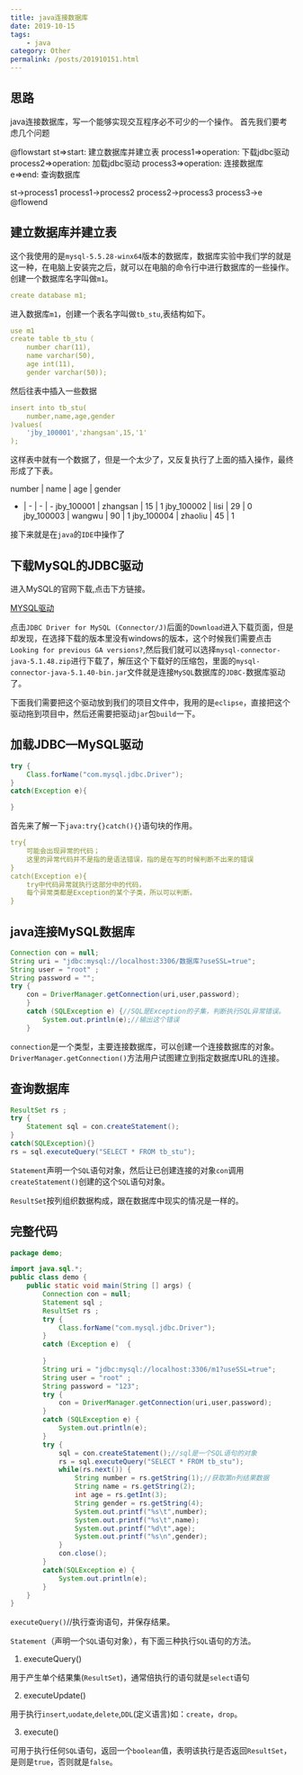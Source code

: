 ```yaml
---
title: java连接数据库
date: 2019-10-15
tags: 
    - java
category: Other
permalink: /posts/201910151.html
---
```

## 思路

java连接数据库，写一个能够实现交互程序必不可少的一个操作。
首先我们要考虑几个问题

@flowstart
st=>start: 建立数据库并建立表
process1=>operation: 下载jdbc驱动
process2=>operation: 加载jdbc驱动
process3=>operation: 连接数据库
e=>end: 查询数据库

st->process1
process1->process2
process2->process3
process3->e
@flowend

## 建立数据库并建立表

这个我使用的是`mysql-5.5.28-winx64`版本的数据库，数据库实验中我们学的就是这一种，在电脑上安装完之后，就可以在电脑的命令行中进行数据库的一些操作。
创建一个数据库名字叫做`m1`。

```yaml
create database m1;
```

进入数据库`m1`，创建一个表名字叫做`tb_stu`,表结构如下。

```yaml
use m1
create table tb_stu（
    number char(11),
    name varchar(50),
    age int(11),
    gender varchar(50));
```

然后往表中插入一些数据

```yaml
insert into tb_stu(
    number,name,age,gender
)values(
    'jby_100001','zhangsan',15,'1'
);
```

这样表中就有一个数据了，但是一个太少了，又反复执行了上面的插入操作，最终形成了下表。

number | name | age | gender
- | - | - | -
jby_100001 | zhangsan | 15 | 1
jby_100002 | lisi | 29 | 0
jby_100003 | wangwu | 90 | 1
jby_100004 | zhaoliu | 45 | 1

接下来就是在`java`的`IDE`中操作了

## 下载MySQL的JDBC驱动

进入MySQL的官网下载,点击下方链接。

[MYSQL驱动](https://www.mysql.com/products/connector/)

点击`JDBC Driver for MySQL (Connector/J)`后面的`Download`进入下载页面，但是却发现，在选择下载的版本里没有windows的版本，这个时候我们需要点击`Looking for previous GA versions?`,然后我们就可以选择`mysql-connector-java-5.1.48.zip`进行下载了，解压这个下载好的压缩包，里面的`mysql-connector-java-5.1.40-bin.jar`文件就是连接`MySQL`数据库的`JDBC-`数据库驱动了。

下面我们需要把这个驱动放到我们的项目文件中，我用的是`eclipse`，直接把这个驱动拖到项目中，然后还需要把驱动`jar`包`build`一下。

## 加载JDBC—MySQL驱动

```java
try {
    Class.forName("com.mysql.jdbc.Driver");
}
catch(Exception e){

}
```

首先来了解一下`java:try{}catch(){}`语句块的作用。

```yaml
try{
    可能会出现异常的代码；
    这里的异常代码并不是指的是语法错误，指的是在写的时候判断不出来的错误
}
catch(Exception e){
    try中代码异常就执行这部分中的代码，
    每个异常类都是Exception的某个子类，所以可以判断。
}
```

## java连接MySQL数据库

```java
Connection con = null;
String uri = "jdbc:mysql://localhost:3306/数据库?useSSL=true";
String user = "root" ;
String password = "";
try {
	con = DriverManager.getConnection(uri,user,password);
	}
	catch (SQLException e) {//SQL是Exception的子集，判断执行SQL异常错误。
		System.out.println(e);//输出这个错误
	}
```

`connection`是一个类型，主要连接数据库，可以创建一个连接数据库的对象。`DriverManager.getConnection()`方法用户试图建立到指定数据库URL的连接。

## 查询数据库

```java
ResultSet rs ;
try {
    Statement sql = con.createStatement();
}
catch(SQLException){}
rs = sql.executeQuery("SELECT * FROM tb_stu");
```

`Statement`声明一个`SQL`语句对象，然后让已创建连接的对象`con`调用`createStatement()`创建的这个`SQL`语句对象。

`ResultSet`按列组织数据构成，跟在数据库中现实的情况是一样的。

## 完整代码

```java
package demo;

import java.sql.*;
public class demo {
	public static void main(String [] args) {
		Connection con = null;
		Statement sql ;
		ResultSet rs ;
		try {
			Class.forName("com.mysql.jdbc.Driver");
		}
		catch (Exception e)  {
			
		}
		String uri = "jdbc:mysql://localhost:3306/m1?useSSL=true";
		String user = "root" ;
		String password = "123";
		try {
			con = DriverManager.getConnection(uri,user,password);
		}
		catch (SQLException e) {
			System.out.println(e);
		}
		try {
			sql = con.createStatement();//sql是一个SQL语句的对象
			rs = sql.executeQuery("SELECT * FROM tb_stu");
			while(rs.next()) {
				String number = rs.getString(1);//获取第n列结果数据
				String name = rs.getString(2);
				int age = rs.getInt(3);
				String gender = rs.getString(4);
				System.out.printf("%s\t",number);
				System.out.printf("%s\t",name);
				System.out.printf("%d\t",age);
				System.out.printf("%s\n",gender);
			}
			con.close();
		}
		catch(SQLException e) {
			System.out.println(e);
		}
	}
}
```

`executeQuery()`//执行查询语句，并保存结果。

`Statement`（声明一个`SQL`语句对象），有下面三种执行`SQL`语句的方法。

1. executeQuery()

用于产生单个结果集(`ResultSet`)，通常倍执行的语句就是`select`语句

2. executeUpdate()

用于执行`insert`,`uodate`,`delete`,`DDL`(定义语言)如：`create`，`drop`。

3. execute()

可用于执行任何`SQL`语句，返回一个`boolean`值，表明该执行是否返回`ResultSet`，是则是`true`，否则就是`false`。